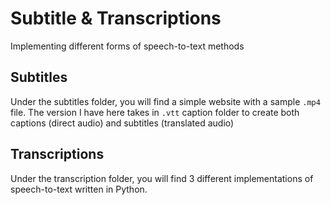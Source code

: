 # Subtitle & Transcriptions
Implementing different forms of speech-to-text methods

## Subtitles
Under the subtitles folder, you will find a simple website with a sample `.mp4` file. The version I have here takes in `.vtt` caption folder to create both captions (direct audio) and subtitles (translated audio)

## Transcriptions
Under the transcription folder, you will find 3 different implementations of speech-to-text written in Python.